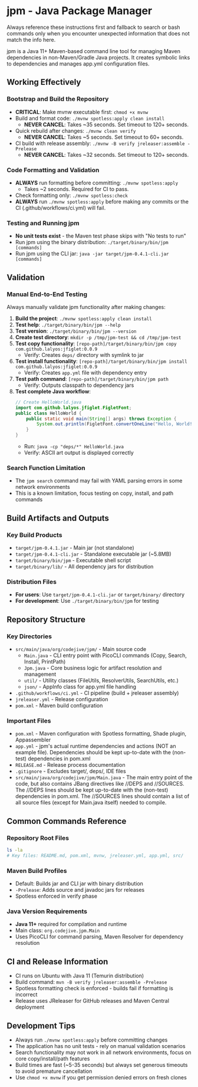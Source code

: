 # jpm - Java Package Manager

Always reference these instructions first and fallback to search or bash commands only when you encounter unexpected information that does not match the info here.

jpm is a Java 11+ Maven-based command line tool for managing Maven dependencies in non-Maven/Gradle Java projects. It creates symbolic links to dependencies and manages app.yml configuration files.

## Working Effectively

### Bootstrap and Build the Repository
- **CRITICAL**: Make mvnw executable first: `chmod +x mvnw`
- Build and format code: `./mvnw spotless:apply clean install`
  - **NEVER CANCEL**: Takes ~35 seconds. Set timeout to 120+ seconds.
- Quick rebuild after changes: `./mvnw clean verify`
  - **NEVER CANCEL**: Takes ~5 seconds. Set timeout to 60+ seconds.
- CI build with release assembly: `./mvnw -B verify jreleaser:assemble -Prelease`
  - **NEVER CANCEL**: Takes ~32 seconds. Set timeout to 120+ seconds.

### Code Formatting and Validation
- **ALWAYS** run formatting before committing: `./mvnw spotless:apply`
  - Takes ~2 seconds. Required for CI to pass.
- Check formatting only: `./mvnw spotless:check`
- **ALWAYS** run `./mvnw spotless:apply` before making any commits or the CI (.github/workflows/ci.yml) will fail.

### Testing and Running jpm
- **No unit tests exist** - the Maven test phase skips with "No tests to run"
- Run jpm using the binary distribution: `./target/binary/bin/jpm [commands]`
- Run jpm using the CLI jar: `java -jar target/jpm-0.4.1-cli.jar [commands]`

## Validation

### Manual End-to-End Testing
Always manually validate jpm functionality after making changes:

1. **Build the project**: `./mvnw spotless:apply clean install`
2. **Test help**: `./target/binary/bin/jpm --help`
3. **Test version**: `./target/binary/bin/jpm --version`
4. **Create test directory**: `mkdir -p /tmp/jpm-test && cd /tmp/jpm-test`
5. **Test copy functionality**: `[repo-path]/target/binary/bin/jpm copy com.github.lalyos:jfiglet:0.0.9`
   - Verify: Creates `deps/` directory with symlink to jar
6. **Test install functionality**: `[repo-path]/target/binary/bin/jpm install com.github.lalyos:jfiglet:0.0.9`
   - Verify: Creates `app.yml` file with dependency entry
7. **Test path command**: `[repo-path]/target/binary/bin/jpm path`
   - Verify: Outputs classpath to dependency jars
8. **Test complete Java workflow**:
   ```java
   // Create HelloWorld.java
   import com.github.lalyos.jfiglet.FigletFont;
   public class HelloWorld {
       public static void main(String[] args) throws Exception {
           System.out.println(FigletFont.convertOneLine("Hello, World!"));
       }
   }
   ```
   - Run: `java -cp "deps/*" HelloWorld.java`
   - Verify: ASCII art output is displayed correctly

### Search Function Limitation
- The `jpm search` command may fail with YAML parsing errors in some network environments
- This is a known limitation, focus testing on copy, install, and path commands

## Build Artifacts and Outputs

### Key Build Products
- `target/jpm-0.4.1.jar` - Main jar (not standalone)
- `target/jpm-0.4.1-cli.jar` - Standalone executable jar (~5.8MB)
- `target/binary/bin/jpm` - Executable shell script
- `target/binary/lib/` - All dependency jars for distribution

### Distribution Files
- **For users**: Use `target/jpm-0.4.1-cli.jar` or `target/binary/` directory
- **For development**: Use `./target/binary/bin/jpm` for testing

## Repository Structure

### Key Directories
- `src/main/java/org/codejive/jpm/` - Main source code
  - `Main.java` - CLI entry point with PicoCLI commands (Copy, Search, Install, PrintPath)
  - `Jpm.java` - Core business logic for artifact resolution and management
  - `util/` - Utility classes (FileUtils, ResolverUtils, SearchUtils, etc.)
  - `json/` - AppInfo class for app.yml file handling
- `.github/workflows/ci.yml` - CI pipeline (build + jreleaser assembly)
- `jreleaser.yml` - Release configuration
- `pom.xml` - Maven build configuration

### Important Files
- `pom.xml` - Maven configuration with Spotless formatting, Shade plugin, Appassembler
- `app.yml` - jpm's actual runtime dependencies and actions (NOT an example file). Dependencies should be kept up-to-date with the (non-test) dependencies in pom.xml
- `RELEASE.md` - Release process documentation
- `.gitignore` - Excludes target/, deps/, IDE files
- `src/main/java/org/codejive/jpm/Main.java` - The main entry point of the code, but also contains JBang directives like //DEPS and //SOURCES. The //DEPS lines should be kept up-to-date with the (non-test) dependencies in pom.xml. The //SOURCES lines should contain a list of all source files (except for Main.java itself) needed to compile.

## Common Commands Reference

### Repository Root Files
```bash
ls -la
# Key files: README.md, pom.xml, mvnw, jreleaser.yml, app.yml, src/
```

### Maven Build Profiles
- Default: Builds jar and CLI jar with binary distribution
- `-Prelease`: Adds source and javadoc jars for releases
- Spotless enforced in verify phase

### Java Version Requirements
- **Java 11+** required for compilation and runtime
- Main class: `org.codejive.jpm.Main`
- Uses PicoCLI for command parsing, Maven Resolver for dependency resolution

## CI and Release Information
- CI runs on Ubuntu with Java 11 (Temurin distribution)
- Build command: `mvn -B verify jreleaser:assemble -Prelease`
- Spotless formatting check is enforced - builds fail if formatting is incorrect
- Release uses JReleaser for GitHub releases and Maven Central deployment

## Development Tips
- Always run `./mvnw spotless:apply` before committing changes
- The application has no unit tests - rely on manual validation scenarios
- Search functionality may not work in all network environments, focus on core copy/install/path features
- Build times are fast (~5-35 seconds) but always set generous timeouts to avoid premature cancellation
- Use `chmod +x mvnw` if you get permission denied errors on fresh clones
